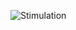 ![Stimulation](https://user-images.githubusercontent.com/94169511/144357980-ef9e306e-c009-40ed-8ec3-028ef08b4f33.JPG)
